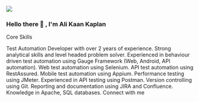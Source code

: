 ![](https://komarev.com/ghpvc/?username=AliKaanKaplan)

### Hello there 👋 , I'm Ali Kaan Kaplan

Core Skills

Test Automation Developer with over 2 years of experience.
Strong analytical skills and level headed problem solver.
Experienced in behaviour driven test automation using Gauge Framework (Web, Android, API automation).
Web test automation using Selenium.
API test automation using RestAssured.
Mobile test automation using Appium.
Performance testing using JMeter.
Experienced in API testing using Postman.
Version controlling using Git.
Reporting and documentation using JIRA and Confluence.
Knowledge in Apache, SQL databases.
Connect with me
 
